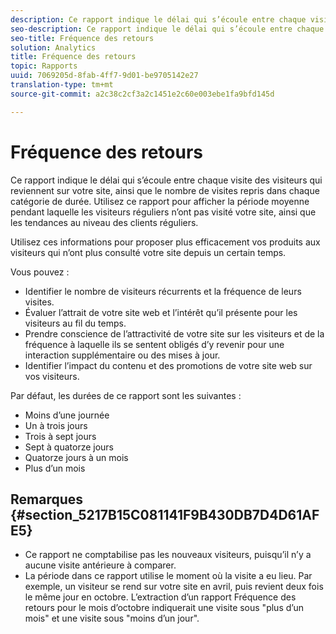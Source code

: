 ```yaml
---
description: Ce rapport indique le délai qui s’écoule entre chaque visite des visiteurs qui reviennent sur votre site, ainsi que le nombre de visites repris dans chaque catégorie de durée. Utilisez ce rapport pour afficher la période moyenne pendant laquelle les visiteurs réguliers n’ont pas visité votre site, ainsi que les tendances au niveau des clients réguliers.
seo-description: Ce rapport indique le délai qui s’écoule entre chaque visite des visiteurs qui reviennent sur votre site, ainsi que le nombre de visites repris dans chaque catégorie de durée. Utilisez ce rapport pour afficher la période moyenne pendant laquelle les visiteurs réguliers n’ont pas visité votre site, ainsi que les tendances au niveau des clients réguliers.
seo-title: Fréquence des retours
solution: Analytics
title: Fréquence des retours
topic: Rapports
uuid: 7069205d-8fab-4ff7-9d01-be9705142e27
translation-type: tm+mt
source-git-commit: a2c38c2cf3a2c1451e2c60e003ebe1fa9bfd145d

---
```



# Fréquence des retours

Ce rapport indique le délai qui s’écoule entre chaque visite des visiteurs qui reviennent sur votre site, ainsi que le nombre de visites repris dans chaque catégorie de durée. Utilisez ce rapport pour afficher la période moyenne pendant laquelle les visiteurs réguliers n’ont pas visité votre site, ainsi que les tendances au niveau des clients réguliers.

Utilisez ces informations pour proposer plus efficacement vos produits aux visiteurs qui n’ont plus consulté votre site depuis un certain temps.

Vous pouvez :

* Identifier le nombre de visiteurs récurrents et la fréquence de leurs visites.
* Évaluer l’attrait de votre site web et l’intérêt qu’il présente pour les visiteurs au fil du temps.
* Prendre conscience de l’attractivité de votre site sur les visiteurs et de la fréquence à laquelle ils se sentent obligés d’y revenir pour une interaction supplémentaire ou des mises à jour.
* Identifier l’impact du contenu et des promotions de votre site web sur vos visiteurs.

Par défaut, les durées de ce rapport sont les suivantes :

* Moins d’une journée
* Un à trois jours
* Trois à sept jours
* Sept à quatorze jours
* Quatorze jours à un mois
* Plus d’un mois

## Remarques {#section_5217B15C081141F9B430DB7D4D61AFE5}

* Ce rapport ne comptabilise pas les nouveaux visiteurs, puisqu’il n’y a aucune visite antérieure à comparer.
* La période dans ce rapport utilise le moment où la visite a eu lieu. Par exemple, un visiteur se rend sur votre site en avril, puis revient deux fois le même jour en octobre. L’extraction d’un rapport Fréquence des retours pour le mois d’octobre indiquerait une visite sous "plus d’un mois" et une visite sous "moins d’un jour".

